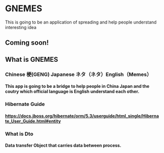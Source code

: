 # GNEMES
This is going to be an application of spreading and help people understand interesting idea
## Coming soon!

## What is GNEMES
### Chinese 梗(GENG) Japanese ネタ（ネタ）English（Memes）
#### This app is going to be a bridge to help people in China Japan and the coutry which official language is English understand each other.
### Hibernate Guide
####  https://docs.jboss.org/hibernate/orm/5.3/userguide/html_single/Hibernate_User_Guide.html#entity
### What is Dto
#### Data transfer Object that carries data between process.
